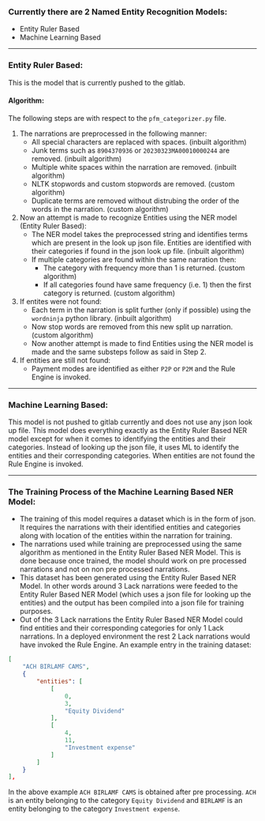 ### Currently there are 2 Named Entity Recognition Models:
* Entity Ruler Based
* Machine Learning Based
---
### Entity Ruler Based:
This is the model that is currently pushed to the gitlab.
#### Algorithm:
The following steps are with respect to the `pfm_categorizer.py` file.
1. The narrations are preprocessed in the following manner:
	- All special characters are replaced with spaces. (inbuilt algorithm)
	- Junk terms such as `8904370936` or `20230323MA00010000244` are removed. (inbuilt algorithm)
	- Multiple white spaces within the narration are removed. (inbuilt algorithm)
	- NLTK stopwords and custom stopwords are removed. (custom algorithm)
	- Duplicate terms are removed without distrubing the order of the words in the narration. (custom algorithm)
 2. Now an attempt is made to recognize Entities using the NER model (Entity Ruler Based):
	- The NER model takes the preprocessed string and identifies terms which are present in the look up json file. Entities are identified with their categories if found in the json look up file. (inbuilt algorithm)
	- If multiple categories are found within the same narration then:
		- The category with frequency more than 1 is returned. (custom algorithm)
		- If all categories found have same frequency (i.e. 1) then the first category is returned. (custom algorithm)
 3. If entites were not found:
	- Each term in the narration is split further (only if possible) using the `wordninja` python library. (inbuilt algorithm)
	- Now stop words are removed from this new split up narration. (custom algorithm)
	- Now another attempt is made to find Entities using the NER model is made and the same substeps follow as said in Step 2.
 4. If entities are still not found:
	- Payment modes are identified as either `P2P` or `P2M` and the Rule Engine is invoked.
 ---
### Machine Learning Based:
This model is not pushed to gitlab currently and does not use any json look up file. This model does everything exactly as the Entity Ruler Based NER model except for when it comes to identifying the entities and their categories. Instead of looking up the json file, it uses ML to identify the entities and their corresponding categories.
When entities are not found the Rule Engine is invoked.

---
### The Training Process of the Machine Learning Based NER Model:
- The training of this model requires a dataset which is in the form of json. It requires the narrations with their identified entities and categories along with location of the entities within the narration for training.
- The narrations used while training are preprocessed using the same algorithm as mentioned in the Entity Ruler Based NER Model. This is done because once trained, the model should work on pre processed narrations and not on non pre processed narrations.
- This dataset has been generated using the Entity Ruler Based NER Model. In other words around 3 Lack narrations were feeded to the Entity Ruler Based NER Model (which uses a json file for looking up the entities) and the output has been compiled into a json file for training purposes.
- Out of the 3 Lack narrations the Entity Ruler Based NER Model could find entities and their corresponding categories for only 1 Lack narrations. In a deployed environment the rest 2 Lack narrations would have invoked the Rule Engine.
An example entry in the training dataset:
```json
[
	"ACH BIRLAMF CAMS",
	{
		"entities": [
			[
				0,
				3,
				"Equity Dividend"
			],
			[
				4,
				11,
				"Investment expense"
			]
		]
	}
],
```
In the above example `ACH BIRLAMF CAMS` is obtained after pre processing.
`ACH` is an entity belonging to the category `Equity Dividend` and `BIRLAMF` is an entity belonging to the category `Investment expense`.